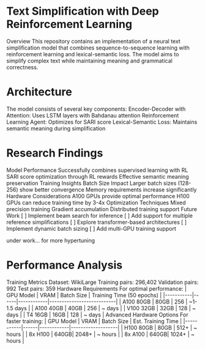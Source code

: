 

<h1>Text Simplification with Deep Reinforcement Learning</h1>
Overview
This repository contains an implementation of a neural text simplification model that combines sequence-to-sequence learning with reinforcement learning and lexical-semantic loss. The model aims to simplify complex text while maintaining meaning and grammatical correctness.

<h1>Architecture</h1>
The model consists of several key components:
Encoder-Decoder with Attention: Uses LSTM layers with Bahdanau attention
Reinforcement Learning Agent: Optimizes for SARI score
Lexical-Semantic Loss: Maintains semantic meaning during simplification

<h1>Research Findings</h1>
Model Performance
Successfully combines supervised learning with RL
SARI score optimization through RL rewards
Effective semantic meaning preservation
Training Insights
Batch Size Impact
Larger batch sizes (128-256) show better convergence
Memory requirements increase significantly
Hardware Considerations
A100 GPUs provide optimal performance
H100 GPUs can reduce training time by 3-4x
Optimization Techniques
Mixed precision training
Gradient accumulation
Distributed training support
Future Work
[ ] Implement beam search for inference
[ ] Add support for multiple reference simplifications
[ ] Explore transformer-based architectures
[ ] Implement dynamic batch sizing
[ ] Add multi-GPU training support

under work... for more hypertuning


<h1>Performance Analysis</h1>
Training Metrics
Dataset: WikiLarge
Training pairs: 296,402
Validation pairs: 992
Test pairs: 359
Hardware Requirements
For optimal performance:
| GPU Model | VRAM | Batch Size | Training Time (50 epochs) |
|-----------|------|------------|---------------------------|
| A100 80GB | 80GB | 256 | ~1-1.5 days |
| A100 40GB | 40GB | 256 | ~ days |
| V100 32GB | 32GB | 128 | ~ days |
| T4 16GB | 16GB | 128 | ~ days |
Advanced Hardware Options
For faster training:
| GPU Model | VRAM | Batch Size | Est. Training Time |
|-----------|------|------------|-------------------|
| H100 80GB | 80GB | 512+ | ~ hours |
| 8x H100 | 640GB| 2048+ | ~ hours |
| 8x A100 | 640GB| 1024+ | ~ hours |

